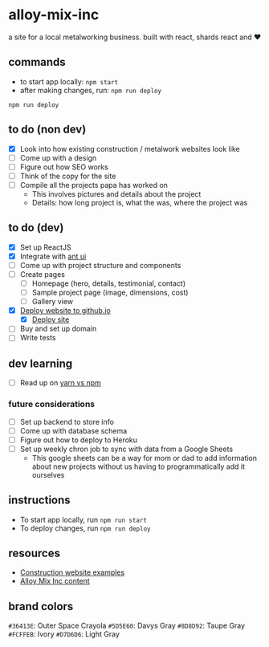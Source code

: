 # alloy-mix-inc
a site for a local metalworking business. built with react, shards react and ❤️

## commands
* to start app locally: `npm start`
* after making changes, run: `npm run deploy`
```
npm run deploy
```

## to do (non dev)
- [x] Look into how existing construction / metalwork websites look like
- [ ] Come up with a design
- [ ] Figure out how SEO works
- [ ] Think of the copy for the site
- [ ] Compile all the projects papa has worked on
  * This involves pictures and details about the project
  * Details: how long project is, what the was, where the project was

## to do (dev)
- [x] Set up ReactJS
- [x] Integrate with [ant ui](https://ant.design/docs/react/use-with-create-react-app)
- [ ] Come up with project structure and components
- [ ] Create pages
  - [ ] Homepage (hero, details, testimonial, contact)
  - [ ] Sample project page (image, dimensions, cost)
  - [ ] Gallery view
- [x] [Deploy website to github.io](https://github.com/gitname/react-gh-pages)
  - [x] [Deploy site](https://levelup.gitconnected.com/deploying-a-create-react-app-with-routing-to-github-pages-f386b6ce84c2)
- [ ] Buy and set up domain
- [ ] Write tests

## dev learning
- [ ] Read up on [yarn vs npm](https://blog.risingstack.com/yarn-vs-npm-node-js-package-managers/)

### future considerations
- [ ] Set up backend to store info
- [ ] Come up with database schema
- [ ] Figure out how to deploy to Heroku
- [ ] Set up weekly chron job to sync with data from a Google Sheets
  * This google sheets can be a way for mom or dad to add information about new projects without us having to programmatically add it ourselves

## instructions
* To start app locally, run `npm run start`
* To deploy changes, run `npm run deploy`

## resources
- [Construction website examples](https://contractorgorilla.com/top-construction-websites-for-2019/)
- [Alloy Mix Inc content](https://jwiz.com/jewish/alloy-mix-inc-76712.html)

## brand colors
`#36413E`: Outer Space Crayola
`#5D5E60`: Davys Gray
`#8D8D92`: Taupe Gray
`#FCFFEB`: Ivory
`#D7D6D6`: Light Gray
